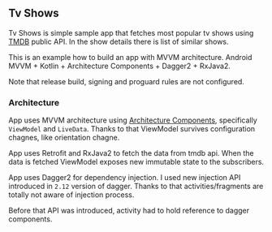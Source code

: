 ## Tv Shows

Tv Shows is simple sample app that fetches most popular tv shows using [TMDB](https://www.themoviedb.org) public API. In the show details there is list of similar shows. 

This is an example how to build an app with MVVM architecture. Android MVVM + Kotlin + Architecture Components + Dagger2 + RxJava2.

Note that release build, signing and proguard rules are not configured. 

### Architecture

App uses MVVM architecture using [Architecture Components](https://developer.android.com/topic/libraries/architecture/index.html), specifically `ViewModel` and `LiveData`. Thanks to that ViewModel survives configuration chagnes, like orientation chagne. 

App uses Retrofit and RxJava2 to fetch the data from tmdb api. When the data is fetched ViewModel exposes new immutable state to the subscribers. 

App uses Dagger2 for dependency injection. I used new injection API introduced in `2.12` version of dagger. Thanks to that activities/fragments are totally not aware of injection process. 

Before that API was introduced, activity had to hold reference to dagger components. 
